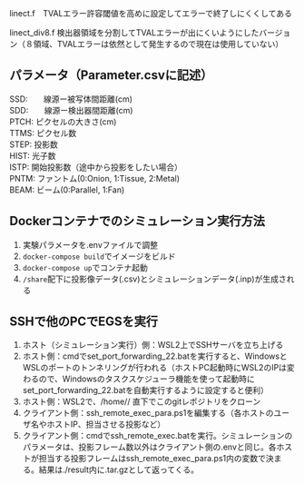 linect.f　TVALエラー許容閾値を高めに設定してエラーで終了しにくくしてある

linect_div8.f 検出器領域を分割してTVALエラーが出にくいようにしたバージョン（８領域、TVALエラーは依然として発生するので現在は使用していない）


## パラメータ（Parameter.csvに記述）

SSD:　　線源ー被写体間距離(cm)  
SDD:　　線源ー検出器間距離(cm)  
PTCH:	ピクセルの大きさ(cm)  
TTMS:	ピクセル数  
STEP:	投影数  
HIST:	光子数  
ISTP:	開始投影数（途中から投影をしたい場合）  
PNTM:	ファントム(0:Onion, 1:Tissue, 2:Metal)  
BEAM:	ビーム(0:Parallel, 1:Fan)  


## Dockerコンテナでのシミュレーション実行方法
1. 実験パラメータを.envファイルで調整
2. `docker-compose build`でイメージをビルド
3. `docker-compose up`でコンテナ起動
4. `/share`配下に投影像データ(.csv)とシミュレーションデータ(.inp)が生成される


## SSHで他のPCでEGSを実行
1. ホスト（シミュレーション実行）側：WSL2上でSSHサーバを立ち上げる
2. ホスト側：cmdでset_port_forwarding_22.batを実行すると、WindowsとWSLのポートのトンネリングが行われる（ホストPC起動時にWSL2のIPは変わるので、Windowsのタスクスケジューラ機能を使って起動時にset_port_forwarding_22.batを自動実行するように設定すると便利）
3. ホスト側：WSL2で、/home/<User>/ 直下でこのgitレポジトリをクローン
4. クライアント側：ssh_remote_exec_para.ps1を編集する（各ホストのユーザ名やホストIP、担当させる投影など）
5. クライアント側：cmdでssh_remote_exec.batを実行。シミュレーションのパラメータは、投影フレーム数以外はクライアント側の.envと同じ。各ホストが担当する投影フレームはssh_remote_exec_para.ps1内の変数で決まる。結果は./result内に.tar.gzとして返ってくる。
